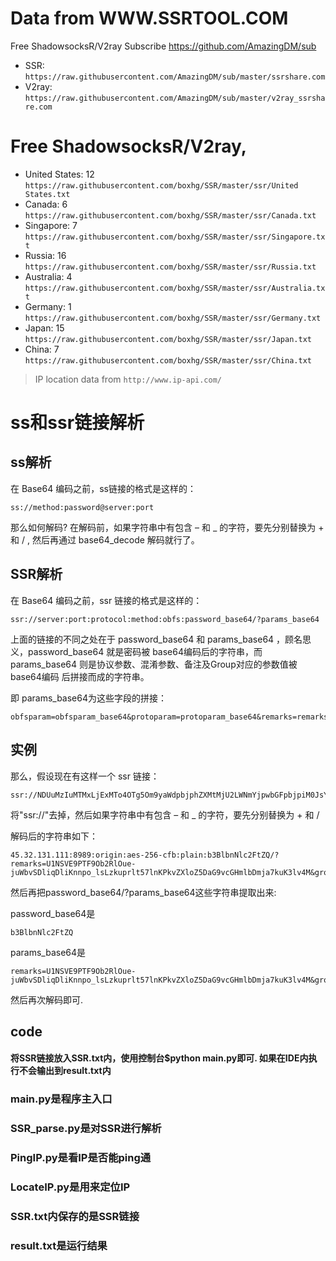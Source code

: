 # Data from WWW.SSRTOOL.COM

Free ShadowsocksR/V2ray Subscribe https://github.com/AmazingDM/sub
- SSR: `https://raw.githubusercontent.com/AmazingDM/sub/master/ssrshare.com`
- V2ray: `https://raw.githubusercontent.com/AmazingDM/sub/master/v2ray_ssrshare.com`

# Free ShadowsocksR/V2ray, 
- United States: 12 `https://raw.githubusercontent.com/boxhg/SSR/master/ssr/United States.txt`
- Canada: 6 `https://raw.githubusercontent.com/boxhg/SSR/master/ssr/Canada.txt`
- Singapore: 7 `https://raw.githubusercontent.com/boxhg/SSR/master/ssr/Singapore.txt`
- Russia: 16 `https://raw.githubusercontent.com/boxhg/SSR/master/ssr/Russia.txt`
- Australia: 4 `https://raw.githubusercontent.com/boxhg/SSR/master/ssr/Australia.txt`
- Germany: 1 `https://raw.githubusercontent.com/boxhg/SSR/master/ssr/Germany.txt`
- Japan: 15 `https://raw.githubusercontent.com/boxhg/SSR/master/ssr/Japan.txt`
- China: 7 `https://raw.githubusercontent.com/boxhg/SSR/master/ssr/China.txt`

> IP location data from `http://www.ip-api.com/`

# ss和ssr链接解析

## ss解析
在 Base64 编码之前，ss链接的格式是这样的：

	ss://method:password@server:port

那么如何解码? 在解码前，如果字符串中有包含 – 和 _ 的字符，要先分别替换为 + 和 / , 然后再通过 base64_decode 解码就行了。

## SSR解析

在 Base64 编码之前，ssr 链接的格式是这样的：

	ssr://server:port:protocol:method:obfs:password_base64/?params_base64

上面的链接的不同之处在于 password_base64 和 params_base64 ，顾名思义，password_base64 就是密码被 base64编码后的字符串，而 params_base64 则是协议参数、混淆参数、备注及Group对应的参数值被 base64编码 后拼接而成的字符串。

即 params_base64为这些字段的拼接：

	obfsparam=obfsparam_base64&protoparam=protoparam_base64&remarks=remarks_base64&group=group_base64

## 实例

那么，假设现在有这样一个 ssr 链接：

	ssr://NDUuMzIuMTMxLjExMTo4OTg5Om9yaWdpbjphZXMtMjU2LWNmYjpwbGFpbjpiM0JsYm5ObGMyRnRaUS8_cmVtYXJrcz1VMU5TVkU5UFRGOU9iMlJsT3VlLWp1V2J2U0RsaXFEbGlLbm5wb19sc0x6a3Vwcmx0NTdsbktQa3ZaWGxvWjVEYUc5dmNHSG1sYkRtamE3a3VLM2x2NE0mZ3JvdXA9VjFkWExsTlRVbFJQVDB3dVEwOU4

将"ssr://"去掉，然后如果字符串中有包含 – 和 _ 的字符，要先分别替换为 + 和 / 


解码后的字符串如下：

	45.32.131.111:8989:origin:aes-256-cfb:plain:b3BlbnNlc2FtZQ/?remarks=U1NSVE9PTF9Ob2RlOue-juWbvSDliqDliKnnpo_lsLzkuprlt57lnKPkvZXloZ5DaG9vcGHmlbDmja7kuK3lv4M&group=V1dXLlNTUlRPT0wuQ09N

然后再把password_base64/?params_base64这些字符串提取出来:

password_base64是
	
	b3BlbnNlc2FtZQ

params_base64是

	remarks=U1NSVE9PTF9Ob2RlOue-juWbvSDliqDliKnnpo_lsLzkuprlt57lnKPkvZXloZ5DaG9vcGHmlbDmja7kuK3lv4M&group=V1dXLlNTUlRPT0wuQ09N

然后再次解码即可.

## code

#### 将SSR链接放入SSR.txt内，使用控制台$python main.py即可. 如果在IDE内执行不会输出到result.txt内

### main.py是程序主入口

### SSR_parse.py是对SSR进行解析

### PingIP.py是看IP是否能ping通

### LocateIP.py是用来定位IP

### SSR.txt内保存的是SSR链接

### result.txt是运行结果
